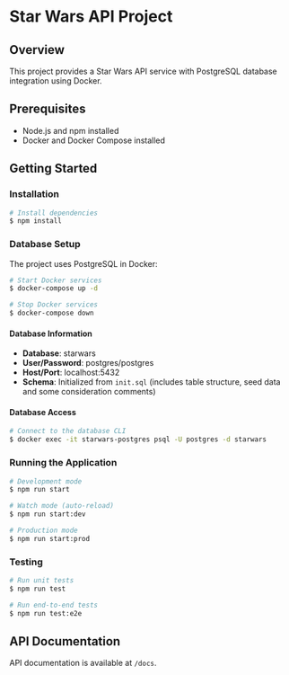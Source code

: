 # Star Wars API Project

## Overview
This project provides a Star Wars API service with PostgreSQL database integration using Docker.

## Prerequisites
- Node.js and npm installed
- Docker and Docker Compose installed

## Getting Started

### Installation
```bash
# Install dependencies
$ npm install
```

### Database Setup
The project uses PostgreSQL in Docker:

```bash
# Start Docker services
$ docker-compose up -d

# Stop Docker services
$ docker-compose down
```

#### Database Information
- **Database**: starwars
- **User/Password**: postgres/postgres
- **Host/Port**: localhost:5432
- **Schema**: Initialized from `init.sql` (includes table structure, seed data and some consideration comments)

#### Database Access
```bash
# Connect to the database CLI
$ docker exec -it starwars-postgres psql -U postgres -d starwars
```

### Running the Application

```bash
# Development mode
$ npm run start

# Watch mode (auto-reload)
$ npm run start:dev

# Production mode
$ npm run start:prod
```

### Testing

```bash
# Run unit tests
$ npm run test

# Run end-to-end tests
$ npm run test:e2e
```

## API Documentation
API documentation is available at `/docs`.
